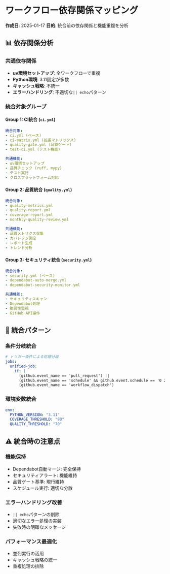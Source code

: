 # ワークフロー依存関係マッピング

**作成日**: 2025-01-17
**目的**: 統合前の依存関係と機能重複を分析

## 📊 依存関係分析

### 共通依存関係
- **uv環境セットアップ**: 全ワークフローで重複
- **Python環境**: 3.11固定が多数
- **キャッシュ戦略**: 不統一
- **エラーハンドリング**: 不適切な`|| echo`パターン

### 統合対象グループ

#### Group 1: CI統合 (`ci.yml`)
```yaml
統合対象:
- ci.yml (ベース)
- ci-matrix.yml (拡張マトリックス)
- quality-gate.yml (品質ゲート)
- test-ci.yml (テスト機能)

共通機能:
- uv環境セットアップ
- 品質チェック (ruff, mypy)
- テスト実行
- クロスプラットフォーム対応
```

#### Group 2: 品質統合 (`quality.yml`)
```yaml
統合対象:
- quality-metrics.yml
- quality-report.yml
- coverage-report.yml
- monthly-quality-review.yml

共通機能:
- 品質メトリクス収集
- カバレッジ測定
- レポート生成
- トレンド分析
```

#### Group 3: セキュリティ統合 (`security.yml`)
```yaml
統合対象:
- security.yml (ベース)
- dependabot-auto-merge.yml
- dependabot-security-monitor.yml

共通機能:
- セキュリティスキャン
- Dependabot処理
- 脆弱性監視
- GitHub API操作
```

## 🔧 統合パターン

### 条件分岐統合
```yaml
# トリガー条件による処理分岐
jobs:
  unified-job:
    if: |
      (github.event_name == 'pull_request') ||
      (github.event_name == 'schedule' && github.event.schedule == '0 2 * * *') ||
      (github.event_name == 'workflow_dispatch')
```

### 環境変数統合
```yaml
env:
  PYTHON_VERSION: "3.11"
  COVERAGE_THRESHOLD: "80"
  QUALITY_THRESHOLD: "70"
```

## ⚠️ 統合時の注意点

### 機能保持
- Dependabot自動マージ: 完全保持
- セキュリティアラート: 機能維持
- 品質ゲート基準: 現行維持
- スケジュール実行: 適切な分散

### エラーハンドリング改善
- `|| echo`パターンの削除
- 適切なエラー処理の実装
- 失敗時の明確なメッセージ

### パフォーマンス最適化
- 並列実行の活用
- キャッシュ戦略の統一
- 重複処理の排除
